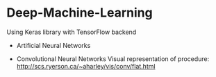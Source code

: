# Deep-Machine-Learning
Using Keras library with TensorFlow backend

- Artificial Neural Networks

- Convolutional Neural Networks
  Visual representation of procedure: http://scs.ryerson.ca/~aharley/vis/conv/flat.html
